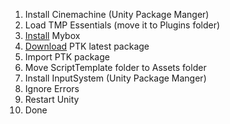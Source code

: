 
1. Install Cinemachine (Unity Package Manger)
2. Load TMP Essentials (move it to Plugins folder) 
3. [Install](https://github.com/Deadcows/MyBox/wiki/Installation) Mybox
4. [Download](https://github.com/ginogeorgiev/PrototypingToolkit/releases) PTK latest package
5. Import PTK package
6. Move ScriptTemplate folder to Assets folder
7. Install InputSystem (Unity Package Manger)
8. Ignore Errors
9. Restart Unity
10. Done